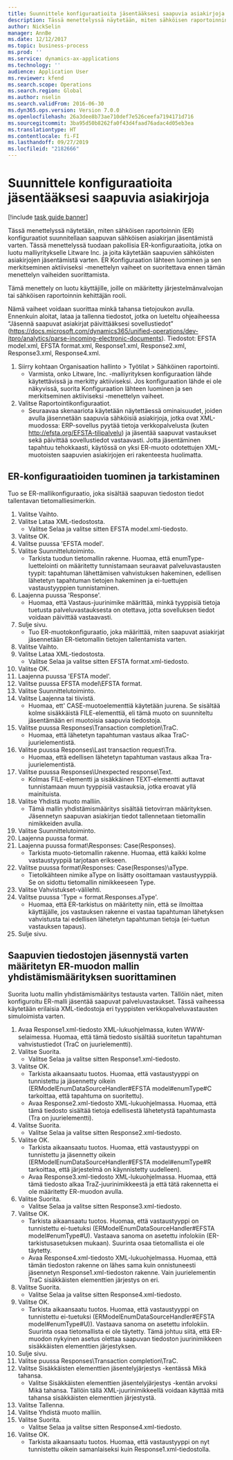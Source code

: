 ```yaml
---
title: Suunnittele konfiguraatioita jäsentääksesi saapuvia asiakirjoja
description: Tässä menettelyssä näytetään, miten sähköisen raportoinnin (ER) konfiguraatiot suunnitellaan saapuvan sähköisen asiakirjan jäsentämistä varten.
author: NickSelin
manager: AnnBe
ms.date: 12/12/2017
ms.topic: business-process
ms.prod: ''
ms.service: dynamics-ax-applications
ms.technology: ''
audience: Application User
ms.reviewer: kfend
ms.search.scope: Operations
ms.search.region: Global
ms.author: nselin
ms.search.validFrom: 2016-06-30
ms.dyn365.ops.version: Version 7.0.0
ms.openlocfilehash: 26a3dee8b73ae710def7e526ceefa7194171d716
ms.sourcegitcommit: 3ba95d50b8262fa0f43d4faad76adac4d05eb3ea
ms.translationtype: HT
ms.contentlocale: fi-FI
ms.lasthandoff: 09/27/2019
ms.locfileid: "2182666"
---
```

# <a name="design-er-configurations-to-parse-incoming-documents"></a>Suunnittele konfiguraatioita jäsentääksesi saapuvia asiakirjoja

[!include [task guide banner](../../includes/task-guide-banner.md)]

Tässä menettelyssä näytetään, miten sähköisen raportoinnin (ER) konfiguraatiot suunnitellaan saapuvan sähköisen asiakirjan jäsentämistä varten. Tässä menettelyssä tuodaan pakollisia ER-konfiguraatioita, jotka on luotu malliyritykselle Litware Inc. ja joita käytetään saapuvien sähköisten asiakirjojen jäsentämistä varten. ER Konfiguraation lähteen luominen ja sen merkitseminen aktiiviseksi -menettelyn vaiheet on suoritettava ennen tämän menettelyn vaiheiden suorittamista.

Tämä menettely on luotu käyttäjille, joille on määritetty järjestelmänvalvojan tai sähköisen raportoinnin kehittäjän rooli. 

Nämä vaiheet voidaan suorittaa minkä tahansa tietojoukon avulla. Ennenkuin aloitat, lataa ja tallenna tiedostot, jotka on lueteltu ohjeaiheessa “Jäsennä saapuvat asiakirjat päivittääksesi sovellustiedot” (https://docs.microsoft.com/dynamics365/unified-operations/dev-itpro/analytics/parse-incoming-electronic-documents). Tiedostot: EFSTA model.xml, EFSTA format.xml, Response1.xml, Response2.xml, Response3.xml, Response4.xml.

1. Siirry kohtaan Organisaation hallinto > Työtilat > Sähköinen raportointi.
    * Varmista, onko Litware, Inc. -malliyrityksen konfiguraation lähde käytettävissä ja merkitty aktiiviseksi. Jos konfiguraation lähde ei ole näkyvissä, suorita Konfiguraation lähteen luominen ja sen merkitseminen aktiiviseksi -menettelyn vaiheet.  
2. Valitse Raportointikonfiguraatiot.
    * Seuraavaa skenaariota käytetään näytettäessä ominaisuudet, joiden avulla jäsennetään saapuvia sähköisiä asiakirjoja, jotka ovat XML-muodossa: ERP-sovellus pyytää tietoja verkkopalvelusta (kuten http://efsta.org/EFSTA-tilipalvelu) ja jäsentää saapuvat vastaukset sekä päivittää sovellustiedot vastaavasti. Jotta jäsentäminen tapahtuu tehokkaasti, käytössä on yksi ER-muoto odotettujen XML-muotoisten saapuvien asiakirjojen eri rakenteesta huolimatta.   

## <a name="import-and-review-er-configurations"></a>ER-konfiguraatioiden tuominen ja tarkistaminen
Tuo se ER-mallikonfiguraatio, joka sisältää saapuvan tiedoston tiedot tallentavan tietomalliesimerkin.  
1. Valitse Vaihto.
2. Valitse Lataa XML-tiedostosta.
    * Valitse Selaa ja valitse sitten EFSTA model.xml-tiedosto.  
3. Valitse OK.
4. Valitse puussa 'EFSTA model'.
5. Valitse Suunnittelutoiminto.
    * Tarkista tuodun tietomallin rakenne. Huomaa, että enumType-luettelointi on määritetty tunnistamaan seuraavat palveluvastausten tyypit: tapahtuman lähettämisen vahvistuksen hakeminen, edellisen lähetetyn tapahtuman tietojen hakeminen ja ei-tuettujen vastaustyyppien tunnistaminen.   
6. Laajenna puussa 'Response'.
    * Huomaa, että Vastaus-juurinimike määrittää, minkä tyyppisiä tietoja tuetusta palveluvastauksesta on otettava, jotta sovelluksen tiedot voidaan päivittää vastaavasti.   
7. Sulje sivu.
    * Tuo ER-muotokonfiguraatio, joka määrittää, miten saapuvat asiakirjat jäsennetään ER-tietomallin tietojen tallentamista varten.   
8. Valitse Vaihto.
9. Valitse Lataa XML-tiedostosta.
    * Valitse Selaa ja valitse sitten EFSTA format.xml-tiedosto.  
10. Valitse OK.
11. Laajenna puussa 'EFSTA model'.
12. Valitse puussa EFSTA model\EFSTA format.
13. Valitse Suunnittelutoiminto.
14. Valitse Laajenna tai tiivistä.
    * Huomaa, ett' CASE-muotoelementtiä käytetään juurena. Se sisältää kolme sisäkkäistä FILE-elementtiä, eli tämä muoto on suunniteltu jäsentämään eri muotoisia saapuvia tiedostoja.  
15. Valitse puussa Responses\Transaction completion\TraC.
    * Huomaa, että lähetetyn tapahtuman vastaus alkaa TraC-juurielementistä.   
16. Valitse puussa Responses\Last transaction request\Tra.
    * Huomaa, että edellisen lähetetyn tapahtuman vastaus alkaa Tra-juurielementistä.   
17. Valitse puussa Responses\Unexpected response\Text.
    * Kolmas FILE-elementti ja sisäkkäinen TEXT-elementti auttavat tunnistamaan muun tyyppisiä vastauksia, jotka eroavat yllä mainituista.   
18. Valitse Yhdistä muoto malliin.
    * Tämä mallin yhdistämismääritys sisältää tietovirran määrityksen. Jäsennetyn saapuvan asiakirjan tiedot tallennetaan tietomallin nimikkeiden avulla.  
19. Valitse Suunnittelutoiminto.
20. Laajenna puussa format.
21. Laajenna puussa format\Responses: Case(Responses).
    * Tarkista muoto-tietomallin rakenne. Huomaa, että kaikki kolme vastaustyyppiä tarjotaan erikseen.   
22. Valitse puussa format\Responses: Case(Responses)\aType.
    * Tietolkähteen nimike aType on lisätty osoittamaan vastaustyyppiä. Se on sidottu tietomallin nimikkeeseen Type.  
23. Valitse Vahvistukset-välilehti.
24. Valitse puussa 'Type = format.Responses.aType'.
    * Huomaa, että ER-tarkistus on määritetty niin, että se ilmoittaa käyttäjälle, jos vastauksen rakenne ei vastaa tapahtuman lähetyksen vahvistusta tai edellisen lähetetyn tapahtuman tietoja (ei-tuetun vastauksen tapaus).   
25. Sulje sivu.

## <a name="run-model-mapping-of-er-format-configured-for-parsing-incoming-files"></a>Saapuvien tiedostojen jäsennystä varten määritetyn ER-muodon mallin yhdistämismäärityksen suorittaminen
Suorita luotu mallin yhdistämismääritys testausta varten. Tällöin näet, miten konfiguroitu ER-malli jäsentää saapuvat palveluvastaukset. Tässä vaiheessa käytetään erilaisia XML-tiedostoja eri tyyppisten verkkopalveluvastausten simuloimista varten.   
1. Avaa Response1.xml-tiedosto XML-lukuohjelmassa, kuten WWW-selaimessa. Huomaa, että tämä tiedosto sisältää suoritetun tapahtuman vahvistustiedot (TraC on juurielementti).   
2. Valitse Suorita.
    * Valitse Selaa ja valitse sitten Response1.xml-tiedosto.  
3. Valitse OK.
    * Tarkista aikaansaatu tuotos. Huomaa, että vastaustyyppi on tunnistettu ja jäsennetty oikein (ERModelEnumDataSourceHandler#EFSTA model#enumType#C tarkoittaa, että tapahtuma on suoritettu).   
    * Avaa Response2.xml-tiedosto XML-lukuohjelmassa. Huomaa, että tämä tiedosto sisältää tietoja edellisestä lähetetystä tapahtumasta (Tra on juurielementti).   
4. Valitse Suorita.
    * Valitse Selaa ja valitse sitten Response2.xml-tiedosto.  
5. Valitse OK.
    * Tarkista aikaansaatu tuotos. Huomaa, että vastaustyyppi on tunnistettu ja jäsennetty oikein (ERModelEnumDataSourceHandler#EFSTA model#enumType#R tarkoittaa, että järjestelmä on käynnistetty uudelleen).   
    * Avaa Response3.xml-tiedosto XML-lukuohjelmassa. Huomaa, että tämä tiedosto alkaa TraZ-juurinimikkeestä ja että tätä rakennetta ei ole määritetty ER-muodon avulla.   
6. Valitse Suorita.
    * Valitse Selaa ja valitse sitten Response3.xml-tiedosto.  
7. Valitse OK.
    * Tarkista aikaansaatu tuotos. Huomaa, että vastaustyyppi on tunnistettu ei-tuetuksi (ERModelEnumDataSourceHandler#EFSTA model#enumType#U). Vastaava sanoma on asetettu infolokiin (ER-tarkistusasetuksen mukaan). Suurinta osaa tietomallista ei ole täytetty.    
    * Avaa Response4.xml-tiedosto XML-lukuohjelmassa. Huomaa, että tämän tiedoston rakenne on lähes sama kuin onnistuneesti jäsennetyn Response1.xml-tiedoston rakenne. Vain juurielementin TraC sisäkkäisten elementtien järjestys on eri.   
8. Valitse Suorita.
    * Valitse Selaa ja valitse sitten Response4.xml-tiedosto.  
9. Valitse OK.
    * Tarkista aikaansaatu tuotos. Huomaa, että vastaustyyppi on tunnistettu ei-tuetuksi (ERModelEnumDataSourceHandler#EFSTA model#enumType#U)). Vastaava sanoma on asetettu infolokiin. Suurinta osaa tietomallista ei ole täytetty. Tämä johtuu siitä, että ER-muodon nykyinen asetus olettaa saapuvan tiedoston juurinimikkeen sisäkkäisten elementtien järjestyksen.   
10. Sulje sivu.
11. Valitse puussa Responses\Transaction completion\TraC.
12. Valitse Sisäkkäisten elementtien jäsentelyjärjestys -kentässä Mikä tahansa.
    * Valitse Sisäkkäisten elementtien jäsentelyjärjestys -kentän arvoksi Mikä tahansa. Tällöin tällä XML-juurinimikkeellä voidaan käyttää mitä tahansa sisäkkäisten elementtien järjestystä.  
13. Valitse Tallenna.
14. Valitse Yhdistä muoto malliin.
15. Valitse Suorita.
    * Valitse Selaa ja valitse sitten Response4.xml-tiedosto.  
16. Valitse OK.
    * Tarkista aikaansaatu tuotos. Huomaa, että vastaustyyppi on nyt tunnistettu oikein samanlaiseksi kuin Response1.xml-tiedostolla.  

